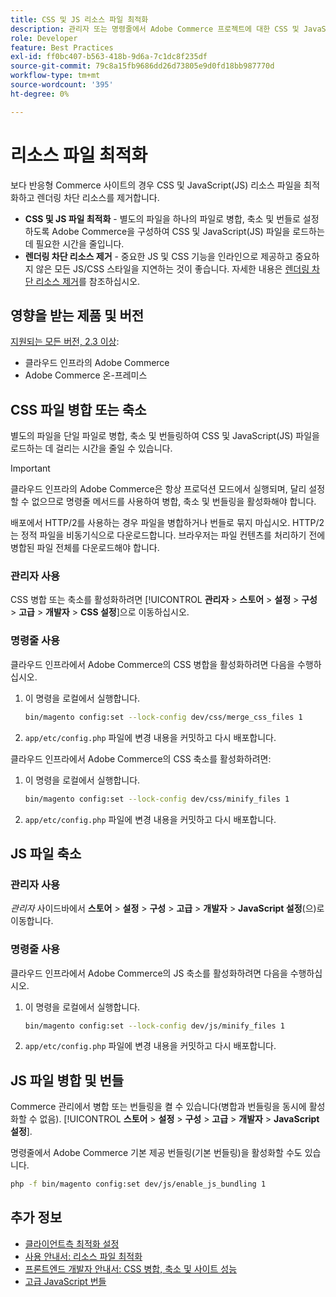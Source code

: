```yaml
---
title: CSS 및 JS 리소스 파일 최적화
description: 관리자 또는 명령줄에서 Adobe Commerce 프로젝트에 대한 CSS 및 JavaScript(JS) 파일을 병합하고 축소하는 방법을 알아봅니다.
role: Developer
feature: Best Practices
exl-id: ff0bc407-b563-418b-9d6a-7c1dc8f235df
source-git-commit: 79c8a15fb9686dd26d73805e9d0fd18bb987770d
workflow-type: tm+mt
source-wordcount: '395'
ht-degree: 0%

---
```


# 리소스 파일 최적화

보다 반응형 Commerce 사이트의 경우 CSS 및 JavaScript(JS) 리소스 파일을 최적화하고 렌더링 차단 리소스를 제거합니다.

- **CSS 및 JS 파일 최적화** - 별도의 파일을 하나의 파일로 병합, 축소 및 번들로 설정하도록 Adobe Commerce을 구성하여 CSS 및 JavaScript(JS) 파일을 로드하는 데 필요한 시간을 줄입니다.
- **렌더링 차단 리소스 제거** - 중요한 JS 및 CSS 기능을 인라인으로 제공하고 중요하지 않은 모든 JS/CSS 스타일을 지연하는 것이 좋습니다. 자세한 내용은 [렌더링 차단 리소스 제거](https://web.dev/render-blocking-resources/)를 참조하십시오.

## 영향을 받는 제품 및 버전

[지원되는 모든 버전, 2.3 이상](../../../release/versions.md):

- 클라우드 인프라의 Adobe Commerce
- Adobe Commerce 온-프레미스

## CSS 파일 병합 또는 축소

별도의 파일을 단일 파일로 병합, 축소 및 번들링하여 CSS 및 JavaScript(JS) 파일을 로드하는 데 걸리는 시간을 줄일 수 있습니다.

>[!IMPORTANT]
>
>클라우드 인프라의 Adobe Commerce은 항상 프로덕션 모드에서 실행되며, 달리 설정할 수 없으므로 명령줄 메서드를 사용하여 병합, 축소 및 번들링을 활성화해야 합니다.

배포에서 HTTP/2를 사용하는 경우 파일을 병합하거나 번들로 묶지 마십시오. HTTP/2는 정적 파일을 비동기식으로 다운로드합니다. 브라우저는 파일 컨텐츠를 처리하기 전에 병합된 파일 전체를 다운로드해야 합니다.

### 관리자 사용

CSS 병합 또는 축소를 활성화하려면 [!UICONTROL **관리자** > **스토어** > **설정** > **구성** > **고급** > **개발자** > **CSS 설정**]&#x200B;으로 이동하십시오.

### 명령줄 사용

클라우드 인프라에서 Adobe Commerce의 CSS 병합을 활성화하려면 다음을 수행하십시오.

1. 이 명령을 로컬에서 실행합니다.

   ```bash
   bin/magento config:set --lock-config dev/css/merge_css_files 1
   ```

1. `app/etc/config.php` 파일에 변경 내용을 커밋하고 다시 배포합니다.

클라우드 인프라에서 Adobe Commerce의 CSS 축소를 활성화하려면:

1. 이 명령을 로컬에서 실행합니다.

   ```bash
   bin/magento config:set --lock-config dev/css/minify_files 1
   ```

1. `app/etc/config.php` 파일에 변경 내용을 커밋하고 다시 배포합니다.

## JS 파일 축소

### 관리자 사용

*관리자* 사이드바에서 **스토어** > **설정** > **구성** > **고급** > **개발자** > **JavaScript 설정**(으)로 이동합니다.

### 명령줄 사용

클라우드 인프라에서 Adobe Commerce의 JS 축소를 활성화하려면 다음을 수행하십시오.

1. 이 명령을 로컬에서 실행합니다.

   ```bash
   bin/magento config:set --lock-config dev/js/minify_files 1
   ```

1. `app/etc/config.php` 파일에 변경 내용을 커밋하고 다시 배포합니다.

## JS 파일 병합 및 번들

Commerce 관리에서 병합 또는 번들링을 켤 수 있습니다(병합과 번들링을 동시에 활성화할 수 없음). [!UICONTROL **스토어** > **설정** > **구성** > **고급** > **개발자** > **JavaScript 설정**].

명령줄에서 Adobe Commerce 기본 제공 번들링(기본 번들링)을 활성화할 수도 있습니다.

```bash
php -f bin/magento config:set dev/js/enable_js_bundling 1
```

## 추가 정보

- [클라이언트측 최적화 설정](../../../performance/configuration.md#client-side-optimization-settings)
- [사용 안내서: 리소스 파일 최적화](https://experienceleague.adobe.com/ko/docs/commerce-admin/systems/tools/developer-tools#optimizing-resource-files)
- [프론트엔드 개발자 안내서: CSS 병합, 축소 및 사이트 성능](https://developer.adobe.com/commerce/frontend-core/guide/css/#css-merging-minification-and-performance)
- [고급 JavaScript 번들](../../../performance/advanced-js-bundling.md)

